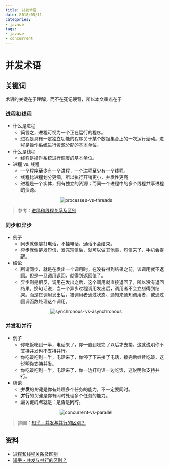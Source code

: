 ```yaml
---
title: 并发术语
date: 2018/05/11
categories:
- javase
tags:
- javase
- concurrent
---
```


# 并发术语

## 关键词

术语的关键在于理解，而不在死记硬背，所以本文重点在于

### 进程和线程

* 什么是进程
  * 简言之，进程可视为一个正在运行的程序。
  * 进程是具有一定独立功能的程序关于某个数据集合上的一次运行活动。进程是操作系统进行资源分配的基本单位。
* 什么是线程
  * 线程是操作系统进行调度的基本单位。
* 进程 vs. 线程
  * 一个程序至少有一个进程，一个进程至少有一个线程。
  * 线程比进程划分更细，所以执行开销更小，并发性更高
  * 进程是一个实体，拥有独立的资源；而同一个进程中的多个线程共享进程的资源。

<p align="center">
  <img src="https://raw.githubusercontent.com/dunwu/javase-notes/master/images/concurrent/processes-vs-threads.jpg" alt="processes-vs-threads">
</p>

> 参考：[进程和线程关系及区别](https://blog.csdn.net/yaosiming2011/article/details/44280797)

### 同步和异步

* 例子
  * 同步就像是打电话，不挂电话，通话不会结束。
  * 异步就像是发短信，发完短信后，就可以做其他事，短信来了，手机会提醒。
* 结论
  * 所谓同步，就是在发出一个调用时，在没有得到结果之前，该调用就不返回。但是一旦调用返回，就得到返回值了。
  * 异步则是相反，调用在发出之后，这个调用就直接返回了，所以没有返回结果。换句话说，当一个异步过程调用发出后，调用者不会立刻得到结果。而是在调用发出后，被调用者通过状态、通知来通知调用者，或通过回调函数处理这个调用。

<p align="center">
  <img src="https://raw.githubusercontent.com/dunwu/javase-notes/master/images/concurrent/synchronous-vs-asynchronous.gif" alt="synchronous-vs-asynchronous">
</p>

### 并发和并行

* 例子
  * 你吃饭吃到一半，电话来了，你一直到吃完了以后才去接，这就说明你不支持并发也不支持并行。
  * 你吃饭吃到一半，电话来了，你停了下来接了电话，接完后继续吃饭，这说明你支持并发。
  * 你吃饭吃到一半，电话来了，你一边打电话一边吃饭，这说明你支持并行。
* 结论
  * **并发**的关键是你有处理多个任务的能力，不一定要同时。
  * **并行**的关键是你有同时处理多个任务的能力。
  * 最关键的点就是：是否是**同时**。

<p align="center">
  <img src="https://raw.githubusercontent.com/dunwu/javase-notes/master/images/concurrent/concurrent-vs-parallel.jpg" alt="concurrent-vs-parallel">
</p>

> 摘自：[知乎 - 并发与并行的区别？](https://www.zhihu.com/question/33515481)

## 资料

* [进程和线程关系及区别](https://blog.csdn.net/yaosiming2011/article/details/44280797)
* [知乎 - 并发与并行的区别？](https://www.zhihu.com/question/33515481)